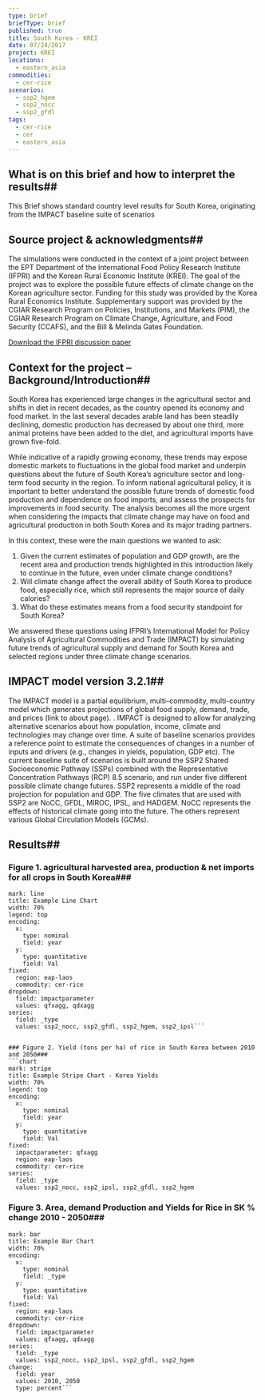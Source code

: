 ```yaml
---
type: brief
briefType: brief
published: true
title: South Korea - KREI
date: 07/24/2017
project: KREI
locations:
  - eastern_asia
commodities:
  - cer-rice
scenarios:
  - ssp2_hgem
  - ssp2_nocc
  - ssp2_gfdl
tags:
  - cer-rice
  - cer
  - eastern_asia
---
```

## What is on this brief and how to interpret the results##
This Brief shows standard country level results for South Korea, originating from the IMPACT baseline suite of scenarios 


## Source project & acknowledgments##
The simulations were conducted in the context of a joint project between the EPT Department of the International Food Policy Research Institute (IFPRI) and the Korean Rural Economic Institute (KREI). The goal of the project was to explore the possible future effects of climate change on the Korean agriculture sector. 
Funding for this study was provided by the Korea Rural Economics Institute. Supplementary support was provided by the CGIAR Research Program on Policies, Institutions, and Markets (PIM), the CGIAR Research Program on Climate Change, Agriculture, and Food Security (CCAFS), and the Bill & Melinda Gates Foundation.


[Download the IFPRI discussion paper](http://www.ifpri.org/publication/climate-change-agriculture-and-adaptation-republic-korea-2050-integrated-assessment)


## Context for the project – Background/Introduction##
South Korea has experienced large changes in the agricultural sector and shifts in diet in recent decades, as the country opened its economy and food market. 
In the last several decades arable land has been steadily declining, domestic production has decreased by about one third, more animal proteins have been added to the diet, and agricultural imports have grown five-fold. 

While indicative of a rapidly growing economy, these trends may expose domestic markets to fluctuations in the global food market and underpin questions about the future of South Korea’s agriculture sector and long-term food security in the region. To inform national agricultural policy, it is important to better understand the possible future trends of domestic food production and dependence on food imports, and assess the prospects for improvements in food security. The analysis becomes all the more urgent when considering the impacts that climate change may have on food and agricultural production in both South Korea and its major trading partners.

In this context, these were the main questions we wanted to ask:

1. Given the current estimates of population and GDP growth, are the recent area and production trends 			highlighted in this introduction likely to continue in the future, even under climate change conditions?
2. Will climate change affect the overall ability of South Korea to produce food, especially rice, which 		still represents the major source of daily calories?
3. What do these estimates means from a food security standpoint for South Korea?


We answered these questions using IFPRI’s International Model for Policy Analysis of Agricultural Commodities and Trade (IMPACT) by simulating future trends of agricultural supply and demand for South Korea and selected regions under three climate change scenarios.


## IMPACT model version 3.2.1##
The IMPACT model is a partial equilibrium, multi–commodity, multi-country model which generates projections of global food supply, demand, trade, and prices (link to about page). . IMPACT is designed to allow for analyzing alternative scenarios about how population, income, climate and technologies may change over time. A suite of baseline scenarios provides a reference point to estimate the consequences of changes in a number of inputs and drivers (e.g., changes in yields, population, GDP etc). The current baseline suite of scenarios is built around the SSP2 Shared Socioeconomic Pathway (SSPs) combined with the Representative Concentration Pathways (RCP) 8.5 scenario, and run under five different possible climate change futures.
SSP2 represents a middle of the road projection for population and GDP. The five climates that are used with SSP2 are NoCC, GFDL, MIROC, IPSL, and HADGEM. NoCC represents the effects of historical climate going into the future. The others represent various Global Circulation Models (GCMs).


## Results##
### Figure 1. agricultural harvested area, production & net imports for all crops in South Korea###
```chart
mark: line
title: Example Line Chart
width: 70%
legend: top
encoding:
  x:
    type: nominal
    field: year
  y:
    type: quantitative
    field: Val
fixed:
  region: eap-laos 
  commodity: cer-rice
dropdown:
  field: impactparameter
  values: qfxagg, qdxagg
series:
  field: _type
  values: ssp2_nocc, ssp2_gfdl, ssp2_hgem, ssp2_ipsl```


### Figure 2. Yield (tons per ha) of rice in South Korea between 2010 and 2050###
```chart
mark: stripe
title: Example Stripe Chart - Korea Yields
width: 70%
legend: top
encoding:
  x:
    type: nominal
    field: year
  y:
    type: quantitative
    field: Val
fixed:
  impactparameter: qfxagg
  region: eap-laos
  commodity: cer-rice
series:
  field: _type
  values: ssp2_nocc, ssp2_ipsl, ssp2_gfdl, ssp2_hgem
  ```

### Figure 3. Area, demand Production and Yields for Rice in SK % change 2010 - 2050###
```chart
mark: bar
title: Example Bar Chart
width: 70%
encoding:
  x:
    type: nominal
    field: _type
  y:
    type: quantitative
    field: Val
fixed:
  region: eap-laos
  commodity: cer-rice
dropdown:
  field: impactparameter
  values: qfxagg, qdxagg
series:
  field: _type
  values: ssp2_nocc, ssp2_ipsl, ssp2_gfdl, ssp2_hgem
change:
  field: year
  values: 2010, 2050
  type: percent```

